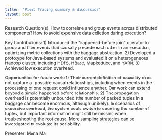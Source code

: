 ```yaml
---
title:  "Pivot Tracing summary & discussion"
layout: post
---
```


Research Question(s): How to correlate and group events across distributed components? How to avoid expensive data colletion during execution?

Key Contributions: 1) Introduced the "happened-before join" operator to group and filter events that causally precede each other in an execution, optimizing metric collections with the baggage abstraction. 2) Developed a prototype for Java-based systems and evaluated it on a heterogeneous Hadoop cluster, including HDFS, HBase, MapReduce, and YARN. 3) Achieved low execution overhead.

Opportunities for future work: 1) Their current definition of causality does not capture all possible causal relationships, including when events in the processing of one request could influence another. Our work can extend beyond a simple happened before relationship. 2) The propagation overhead is potentially unbounded (the number of packed tuples in a baggage can become enormous, although unlikely). In scenarios of excessive overhead, the system could switch to counting the number of tuples, but important information might still be missing when troubleshooting the root cause. More sampling strategies can be investigated to evaluate its scalability.

Presenter: Mona Ma
